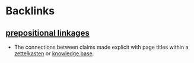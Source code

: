 
# Backlinks
## [prepositional linkages](<prepositional linkages.md>)
- The connections between claims made explicit with page titles within a [zettelkasten](<zettelkasten.md>) or [knowledge base](<knowledge base.md>).

